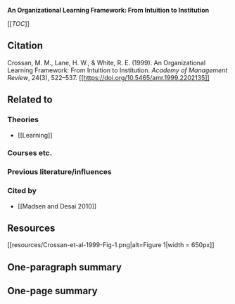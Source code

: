 **An Organizational Learning Framework: From Intuition to Institution**

[[_TOC_]]

## Citation
Crossan, M. M., Lane, H. W., & White, R. E. (1999). An Organizational Learning Framework: From Intuition to Institution. *Academy of Management Review*, 24(3), 522–537. [[https://doi.org/10.5465/amr.1999.2202135]]

## Related to

### Theories
* [[Learning]]

### Courses etc.

### Previous literature/influences

### Cited by
* [[Madsen and Desai 2010]]

## Resources
[[resources/Crossan-et-al-1999-Fig-1.png|alt=Figure 1|width = 650px]]

## One-paragraph summary

## One-page summary